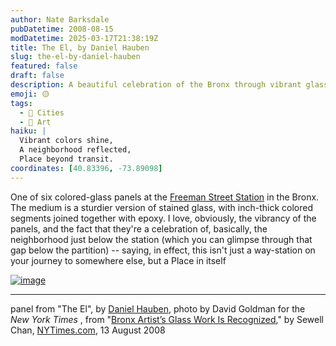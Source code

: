 ```yaml
---
author: Nate Barksdale
pubDatetime: 2008-08-15
modDatetime: 2025-03-17T21:38:19Z
title: The El, by Daniel Hauben
slug: the-el-by-daniel-hauben
featured: false
draft: false
description: A beautiful celebration of the Bronx through vibrant glass panels at Freeman Street Station.
emoji: 🟡
tags:
  - 🌆 Cities
  - 🎨 Art
haiku: |
  Vibrant colors shine,  
  A neighborhood reflected,  
  Place beyond transit.
coordinates: [40.83396, -73.89098]
---
```


One of six colored-glass panels at the [Freeman Street Station](http://maps.google.com/maps?f=q&hl=en&geocode=&q=bronx+freeman+street&sll=40.844126,-73.888561&sspn=0.085448,0.142479&ie=UTF8&ll=40.83396,-73.890975&spn=0.010683,0.01781&t=h&z=16&layer=c&cbll=40.830136,-73.891489&panoid=12kHBHfq1UdMVjUQkUuTPg&cbp=1,276.0350745935459,,0,-15.788482430268262) in the Bronx. The medium is a sturdier version of stained glass, with inch-thick colored segments joined together with epoxy. I love, obviously, the vibrancy of the panels, and the fact that they're a celebration of, basically, the neighborhood just below the station (which you can glimpse through that gap below the partition) -- saying, in effect, this isn't just a way-station on your journey to somewhere else, but a Place in itself

[![image](http://culture-making.com/media/14artistxlarge1.jpg)](http://www.nytimes.com/2008/08/14/nyregion/14artist.html)

---

panel from "The El", by [Daniel Hauben](http://www.artwing.com/), photo by David Goldman for the _New York Times_ , from "[Bronx Artist’s Glass Work Is Recognized](http://web.archive.org/web/20240625013308/https://www.nytimes.com/2008/08/14/nyregion/14artist.html)," by Sewell Chan, [NYTimes.com](http://www.nytimes.com/), 13 August 2008

